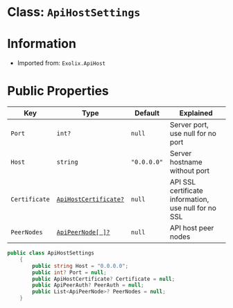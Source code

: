 # Class: `ApiHostSettings`

# Information
 - Imported from: `Exolix.ApiHost`

# Public Properties
| Key           | Type                                             | Default   | Explained                                            |
| ------------- | ------------------------------------------------ | --------- | ---------------------------------------------------- |
| `Port`        | `int?`                                           | `null`    | Server port, use null for no port                    |
| `Host`        | `string`                                         | `"0.0.0.0"` | Server hostname without port                         |
| `Certificate` | [`ApiHostCertificate?`](./ApiHostCertificate.md) | `null`    | API SSL certificate information, use null for no SSL |
| `PeerNodes`   | [`ApiPeerNode[ ]?`](./ApiPeerNode.md)            | `null`    | API host peer nodes                                  |

```cs
public class ApiHostSettings
	{
		public string Host = "0.0.0.0";
		public int? Port = null;
		public ApiHostCertificate? Certificate = null;
		public ApiPeerAuth? PeerAuth = null;
		public List<ApiPeerNode>? PeerNodes = null;
	}
 ```
